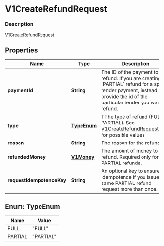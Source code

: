 
# V1CreateRefundRequest

### Description

V1CreateRefundRequest

## Properties
Name | Type | Description | Notes
------------ | ------------- | ------------- | -------------
**paymentId** | **String** | The ID of the payment to refund. If you are creating a &#x60;PARTIAL&#x60; refund for a split tender payment, instead provide the id of the particular tender you want to refund. | 
**type** | [**TypeEnum**](#TypeEnum) | TThe type of refund (FULL or PARTIAL). See [V1CreateRefundRequestType](#type-v1createrefundrequesttype) for possible values | 
**reason** | **String** | The reason for the refund. | 
**refundedMoney** | [**V1Money**](V1Money.md) | The amount of money to refund. Required only for PARTIAL refunds. |  [optional]
**requestIdempotenceKey** | **String** | An optional key to ensure idempotence if you issue the same PARTIAL refund request more than once. |  [optional]


<a name="TypeEnum"></a>
## Enum: TypeEnum
Name | Value
---- | -----
FULL | &quot;FULL&quot;
PARTIAL | &quot;PARTIAL&quot;



